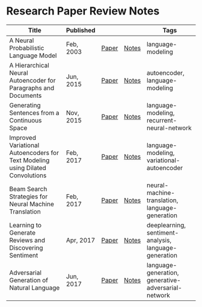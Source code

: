 # Research Paper Review Notes

| Title | Published | | | Tags |
|---|---|---|---|---|
| A Neural Probabilistic Language Model | Feb, 2003 | [Paper](https://papers.nips.cc/paper/1839-a-neural-probabilistic-language-model.pdf)| [Notes](https://github.com/v1n337/research-review-notes/blob/master/reviews/a-neural-probabilistic-language-model/a-neural-probabilistic-language-model.pdf) | language-modeling |
| A Hierarchical Neural Autoencoder for Paragraphs and Documents | Jun, 2015 | [Paper](https://arxiv.org/abs/1506.01057)| [Notes](https://github.com/v1n337/research-review-notes/blob/master/reviews/a-hierarchical-neural-autoencoder-for-paragraphs-and-documents/a-hierarchical-neural-autoencoder-for-paragraphs-and-documents.pdf) | autoencoder, language-modeling |
| Generating Sentences from a Continuous Space | Nov, 2015 | [Paper](https://arxiv.org/abs/1511.06349)| [Notes](https://github.com/v1n337/research-review-notes/blob/master/reviews/generating-sentences-from-a-continuous-space/generating-sentences-from-a-continuous-space.pdf) | language-modeling, recurrent-neural-network |
| Improved Variational Autoencoders for Text Modeling using Dilated Convolutions | Feb, 2017 | [Paper](https://arxiv.org/abs/1702.08139)| [Notes](https://github.com/v1n337/research-review-notes/blob/master/reviews/improved-variational-autoencoders-for-text-modeling-using-dilated-convolutions/improved-variational-autoencoders-for-text-modeling-using-dilated-convolutions.pdf) | language-modeling, variational-autoencoder |
| Beam Search Strategies for Neural Machine Translation | Feb, 2017 | [Paper](https://arxiv.org/abs/1702.01806)| [Notes](https://github.com/v1n337/research-review-notes/blob/master/reviews/beam-search-strategies-for-neural-machine-translation/beam-search-strategies-for-neural-machine-translation.pdf) | neural-machine-translation, language-generation |
| Learning to Generate Reviews and Discovering Sentiment | Apr, 2017 | [Paper](https://arxiv.org/abs/1704.01444)| [Notes](https://github.com/v1n337/research-review-notes/blob/master/reviews/learning-to-generate-reviews-and-discovering-sentiment/learning-to-generate-reviews-and-discovering-sentiment.pdf) | deeplearning, sentiment-analysis, language-generation |
| Adversarial Generation of Natural Language | Jun, 2017 | [Paper](https://arxiv.org/abs/1705.10929)| [Notes](https://github.com/v1n337/research-review-notes/blob/master/reviews/adversarial-generation-of-natural-language/adversarial-generation-of-natural-language.pdf) | language-generation, generative-adversarial-network |
